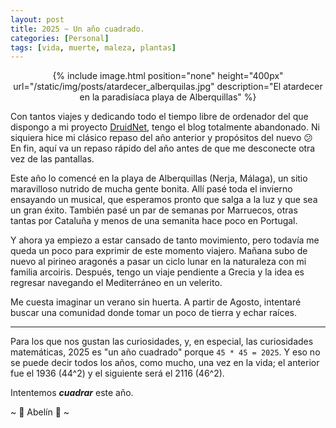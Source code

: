 ```yaml
---
layout: post
title: 2025 ~ Un año cuadrado.
categories: [Personal]
tags: [vida, muerte, maleza, plantas]
---
```


<center>
{% include image.html position="none" height="400px" url="/static/img/posts/atardecer_alberquilas.jpg" description="El atardecer en la paradisíaca playa de Alberquillas" %}
</center>

Con tantos viajes y dedicando todo el tiempo libre de ordenador del que dispongo a mi proyecto [DruidNet](https://druidnet.es/), tengo el blog totalmente abandonado. Ni siquiera hice mi clásico repaso del año anterior y propósitos del nuevo 😕 En fin, aquí va un repaso rápido del año antes de que me desconecte otra vez de las pantallas.

Este año lo comencé en la playa de Alberquillas (Nerja, Málaga), un sitio maravilloso nutrido de mucha gente bonita. Allí pasé toda el invierno ensayando un musical, que esperamos pronto que salga a la luz y que sea un gran éxito. También pasé un par de semanas por Marruecos, otras tantas por Cataluña y menos de una semanita hace poco en Portugal.

Y ahora ya empiezo a estar cansado de tanto movimiento, pero todavía me queda un poco para exprimir de este momento viajero. Mañana subo de nuevo al pirineo aragonés a pasar un ciclo lunar en la naturaleza con mi familia arcoiris. Después, tengo un viaje pendiente a Grecia y la idea es regresar navegando el Mediterráneo en un velerito.

Me cuesta imaginar un verano sin huerta. A partir de Agosto, intentaré buscar una comunidad donde tomar un poco de tierra y echar raíces.

-----

Para los que nos gustan las curiosidades, y, en especial, las curiosidades matemáticas, 2025 es "un año cuadrado" porque ```45 * 45 = 2025```. Y eso no se puede decir todos los años, como mucho, una vez en la vida; el anterior fue el 1936 (44^2) y el siguiente será el 2116 (46^2).

Intentemos **_cuadrar_** este año.

~ 🙏 Abelín 🌱 ~

